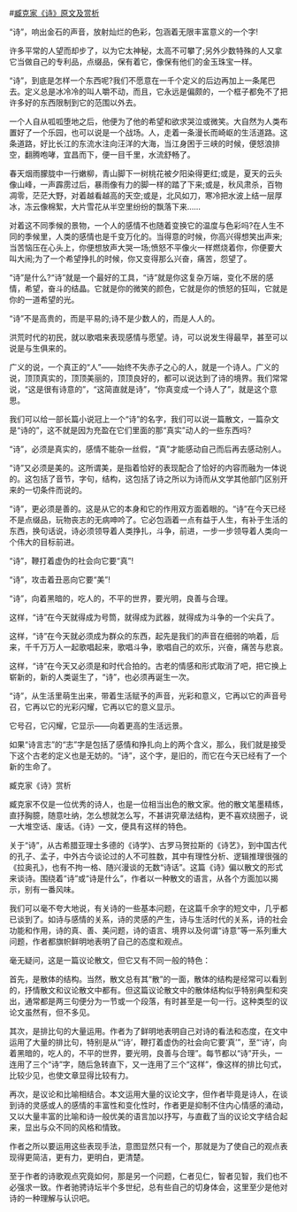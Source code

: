 #[臧克家《诗》原文及赏析](https://www.vrrw.net/wx/8920.html)

“诗”，响出金石的声音，放射灿烂的色彩，包涵着无限丰富意义的一个字!

许多平常的人望而却步了，以为它太神秘，太高不可攀了;另外少数特殊的人又拿它当做自己的专利品，点缀品，保有着它，像保有他们的金玉珠宝一样。

“诗”，到底是怎样一个东西呢?我们不愿意在一千个定义的后边再加上一条尾巴去。定义总是冰冷冷的叫人嚼不动，而且，它永远是偏颇的，一个框子都免不了把许多好的东西限制到它的范围以外去。

一个人自从呱呱堕地之后，他便为了他的希望和欲求哭泣或微笑。大自然为人类布置好了一个乐园，也可以说是一个战场。人，走着一条漫长而崎岖的生活道路。这条道路，好比长江的东流水注向汪洋的大海，当江身困于三峡的时候，便怒浪排空，翻腾咆哮，宜昌而下，便一目千里，水流舒畅了。



春天烟雨朦胧中一行嫩柳，青山脚下一树桃花被夕阳染得更红;或是，夏天的云头像山峰，一声霹雳过后，暴雨像有力的脚一样的踏了下来;或是，秋风肃杀，百物凋零，茫茫大野，对着越看越高的天空;或是，北风如刀，寒冷把水波上结一层厚冰，冻云像棉絮，大片雪花从半空里纷纷的飘落下来……

对着这不同季候的景物，一个人的感情不也随着变换它的温度与色彩吗?在人生不同的季候里，人类的感情也是千变万化的。当得意的时候，你高兴得想笑出声来;当苦恼压在心头上，你便想放声大哭一场;愤怒不平像火一样燃烧着你，你便要大叫大闹;为了一个希望挣扎的时候，你又变得那么兴奋，痛苦，怨望了。

“诗”是什么?“诗”就是一个最好的工具，“诗”就是你这复杂万端，变化不居的感情，希望，奋斗的结晶。它就是你的微笑的颜色，它就是你的愤怒的狂叫，它就是你的一道希望的光。

“诗”不是高贵的，而是平易的;诗不是少数人的，而是人人的。

洪荒时代的初民，就以歌唱来表现感情与愿望。诗，可以说发生得最早，甚至可以说是与生俱来的。

广义的说，一个真正的“人”——始终不失赤子之心的人，就是一个诗人。广义的说，顶顶真实的，顶顶美丽的，顶顶良好的，都可以说达到了诗的境界。我们常常说，“这是很有诗意的”，“这简直就是诗”，“你真变成一个诗人了”，就是这个意思。

我们可以给一部长篇小说冠上一个“诗”的名字，我们可以说一篇散文，一篇杂文是“诗的”，这不就是因为充盈在它们里面的那“真实”动人的一些东西吗?

“诗”，必须是真实的，感情不能杂一丝假，“真”才能感动自己而后再去感动别人。

“诗”又必须是美的。这所谓美，是指着恰好的表现配合了恰好的内容而融为一体说的。这包括了音节，字句，结构，这包括了诗之所以为诗而从文学其他部门区别开来的一切条件而说的。

“诗”，更必须是善的。这是从它的本身和它的作用双方面着眼的。“诗”在今天已经不是点缀品，玩物丧志的无病呻吟了。它必包涵着一点有益于人生，有补于生活的东西，换句话说，诗必须领导着人类挣扎，斗争，前进，一步一步领导着人类向一个伟大的目标前进。

“诗”，鞭打着虚伪的社会向它要“真”!

“诗”，攻击着丑恶向它要“美”!

“诗”，向着黑暗的，吃人的，不平的世界，要光明，良善与合理。

这样，“诗”在今天就得成为号筒，就得成为武器，就得成为斗争的一个尖兵了。

这样，“诗”在今天就必须成为群众的东西，起先是我们的声音在细弱的响着，后来，千千万万人一起歌唱起来，歌唱斗争，歌唱自己的欢乐，兴奋，痛苦与悲哀。

这样，“诗”在今天又必须是和时代合拍的。古老的情感和形式取消了吧，把它换上崭新的，新的人类诞生了，“诗”，也必须再诞生一次。

“诗”，从生活里萌生出来，带着生活赋予的声音，光彩和意义，它再以它的声音号召，它再以它的光彩闪耀，它再以它的意义显示。

它号召，它闪耀，它显示——向着更高的生活远景。

如果“诗言志”的“志”字是包括了感情和挣扎向上的两个含义，那么，我们就是接受下这个古老的定义也是无妨的。“诗”，这个字，是旧的，而它在今天已经有了一个新的生命了。

臧克家《诗》赏析

臧克家不仅是一位优秀的诗人，也是一位相当出色的散文家。他的散文笔墨精练，直抒胸臆，随意吐纳，怎么想就怎么写，不甚讲究章法结构，更不喜欢绕圈子，说一大堆空话、废话。《诗》一文，便具有这样的特色。

关于“诗”，从古希腊亚理士多德的《诗学》、古罗马贺拉斯的《诗艺》，到中国古代的孔子、孟子，中外古今谈论过的人不可胜数，其中有理性分析、逻辑推理很强的《拉奥孔》，也有不拘一格、随兴漫谈的无数“诗话”。这篇《诗》偏以散文的形式来谈诗。围绕着“诗”或“诗是什么”，作者以一种散文的语言，从各个方面加以揭示，别有一番风味。

我们可以毫不夸大地说，有关诗的一些基本问题，在这篇千余字的短文中，几乎都已谈到了。如诗与感情的关系，诗的灵感的产生，诗与生活时代的关系，诗的社会功能和作用，诗的真、善、美问题，诗的语言、境界以及何谓“诗意”等一系列重大问题，作者都旗帜鲜明地表明了自己的态度和观点。

毫无疑问，这是一篇议论散文，但它又有不同一般的特色：

首先，是散体的结构。当然，散文总有其“散”的一面，散体的结构是经常可以看到的，抒情散文和议论散文中都有。但这篇议论散文中的散体结构似乎特别典型和突出，通常都是两三句便分为一节或一个段落，有时甚至是一句一行。这种类型的议论文虽然有，但不多见。

其次，是排比句的大量运用。作者为了鲜明地表明自己对诗的看法和态度，在文中运用了大量的排比句，特别是从“‘诗’，鞭打着虚伪的社会向它要‘真’”，至“‘诗’，向着黑暗的，吃人的，不平的世界，要光明，良善与合理”。每节都以“诗”开头，一连用了三个“诗”字，随后急转直下，又一连用了三个“这样”，像这样的排比句式，比较少见，也使文章显得比较有力。

再次，是议论和比喻相结合。本文运用大量的议论文字，但作者毕竟是诗人，在谈到诗的灵感或人的感情的丰富性和变化性时，作者更是抑制不住内心情感的涌动，又以大量丰富的比喻和诗一般优美的语言加以抒写，与直截了当的议论文字结合起来，显出与众不同的风格和情致。

作者之所以要运用这些表现手法，意图显然只有一个，那就是为了使自己的观点表现得更简洁，更有力，更明白，更清楚。

至于作者的诗歌观点究竟如何，那是另一个问题，仁者见仁，智者见智，我们也不必强求一致。作者驰骋诗坛半个多世纪，总有些自己的切身体会，这里至少是他对诗的一种理解与认识吧。

